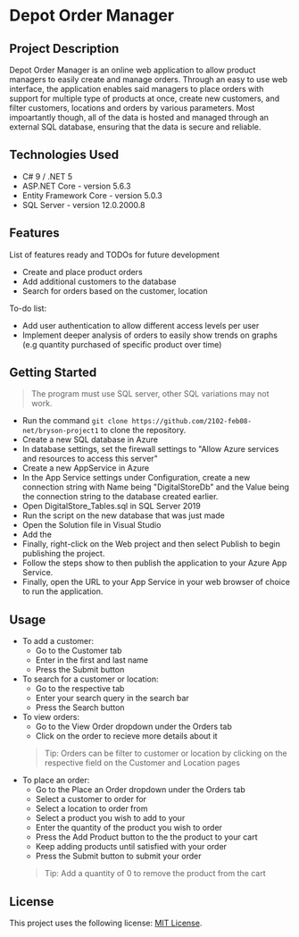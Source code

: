 # Depot Order Manager

## Project Description

Depot Order Manager is an online web application to allow product managers to easily create and manage orders. Through an easy to use web interface, the application enables said managers to place orders with support for multiple type of products at once, create new customers, and filter customers, locations and orders by various parameters. Most impoartantly though, all of the data is hosted and managed through an external SQL database, ensuring that the data is secure and reliable.

## Technologies Used

* C# 9 / .NET 5
* ASP.NET Core - version 5.6.3
* Entity Framework Core - version 5.0.3
* SQL Server - version 12.0.2000.8

## Features

List of features ready and TODOs for future development
* Create and place product orders
* Add additional customers to the database
* Search for orders based on the customer, location 

To-do list:
* Add user authentication to allow different access levels per user
* Implement deeper analysis of orders to easily show trends on graphs (e.g quantity purchased of specific product over time)

## Getting Started

> The program must use SQL server, other SQL variations may not work.

- Run the command `git clone https://github.com/2102-feb08-net/bryson-project1` to clone the repository.
- Create a new SQL database in Azure
- In database settings, set the firewall settings to "Allow Azure services and resources to access this server"
- Create a new AppService in Azure
- In the App Service settings under Configuration, create a new connection string with Name being "DigitalStoreDb" and the Value being the connection string to the database created earlier.
- Open DigitalStore_Tables.sql in SQL Server 2019
- Run the script on the new database that was just made
- Open the Solution file in Visual Studio
- Add the
- Finally, right-click on the Web project and then select Publish to begin publishing the project.
- Follow the steps show to then publish the application to your Azure App Service.
- Finally, open the URL to your App Service in your web browser of choice to run the application.

## Usage

- To add a customer:
  - Go to the Customer tab
  - Enter in the first and last name
  - Press the Submit button
- To search for a customer or location:
  - Go to the respective tab
  - Enter your search query in the search bar
  - Press the Search button
- To view orders:
  - Go to the View Order dropdown under the Orders tab
  - Click on the order to recieve more details about it
  > Tip: Orders can be filter to customer or location by clicking on the respective field on the Customer and Location pages
- To place an order:
  - Go to the Place an Order dropdown under the Orders tab
  - Select a customer to order for
  - Select a location to order from
  - Select a product you wish to add to your
  - Enter the quantity of the product you wish to order
  - Press the Add Product button to the the product to your cart
  - Keep adding products until satisfied with your order
  - Press the Submit button to submit your order
  > Tip: Add a quantity of 0 to remove the product from the cart
  
## License

This project uses the following license: [MIT License](https://mit-license.org/).

